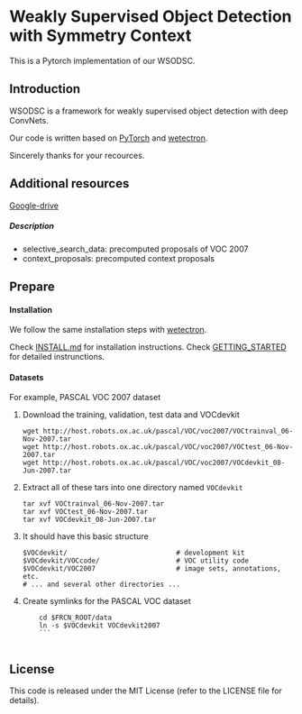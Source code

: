 # Weakly Supervised Object Detection with Symmetry Context

This is a Pytorch implementation of our WSODSC. 


## Introduction
WSODSC is a framework for weakly supervised object detection with deep ConvNets.

Our code is written based on [PyTorch](https://pytorch.org/) and [wetectron](https://github.com/NVlabs/wetectron).

Sincerely thanks for your recources.


## Additional resources
[Google-drive](https://drive.google.com/drive/u/2/folders/1DYKIOrM0X3o_kdA-p932XYcIzku2fKAM)

##### Description 
 - selective\_search\_data: precomputed proposals of VOC 2007
 - context\_proposals: precomputed context proposals


## Prepare
#### Installation

We follow the same installation steps with [wetectron](https://github.com/NVlabs/wetectron).

Check [INSTALL.md](docs/INSTALL.md) for installation instructions.
Check [GETTING_STARTED](docs/GETTING_STARTED.md) for detailed instrunctions. 


#### Datasets
For example, PASCAL VOC 2007 dataset


1. Download the training, validation, test data and VOCdevkit

	```Shell
	wget http://host.robots.ox.ac.uk/pascal/VOC/voc2007/VOCtrainval_06-Nov-2007.tar
	wget http://host.robots.ox.ac.uk/pascal/VOC/voc2007/VOCtest_06-Nov-2007.tar
	wget http://host.robots.ox.ac.uk/pascal/VOC/voc2007/VOCdevkit_08-Jun-2007.tar
	```

2. Extract all of these tars into one directory named `VOCdevkit`

	```Shell
	tar xvf VOCtrainval_06-Nov-2007.tar
	tar xvf VOCtest_06-Nov-2007.tar
	tar xvf VOCdevkit_08-Jun-2007.tar
	```

3. It should have this basic structure

	```Shell
  	$VOCdevkit/                           # development kit
  	$VOCdevkit/VOCcode/                   # VOC utility code
  	$VOCdevkit/VOC2007                    # image sets, annotations, etc.
  	# ... and several other directories ...
  	```

4. Create symlinks for the PASCAL VOC dataset

	```Shell
    	cd $FRCN_ROOT/data
    	ln -s $VOCdevkit VOCdevkit2007
    	```


## License

This code is released under the MIT License (refer to the LICENSE file for details). 

